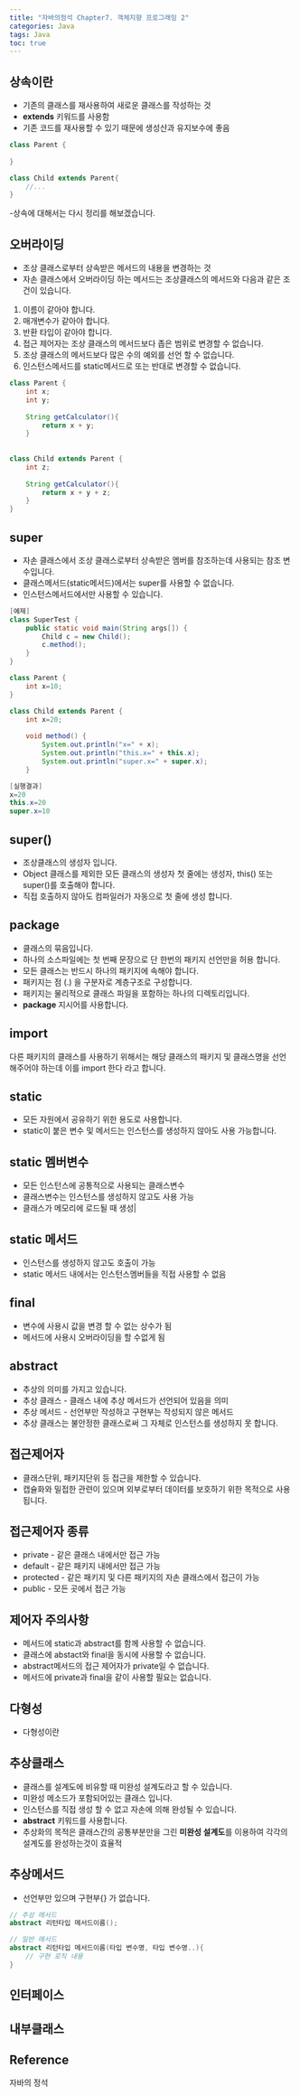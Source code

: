 ```yaml
---
title: "자바의정석 Chapter7. 객체지향 프로그래밍 2"
categories: Java
tags: Java
toc: true
---
```


## 상속이란
- 기존의 클래스를 재사용하여 새로운 클래스를 작성하는 것
- **extends** 키워드를 사용함
- 기존 코드를 재사용할 수 있기 때문에 생성산과 유지보수에 좋음


```java
class Parent {
	
}

class Child extends Parent{
	//...
}
```

-상속에 대해서는 다시 정리를 해보겠습니다.


## 오버라이딩
- 조상 클래스로부터 상속받은 메서드의 내용을 변경하는 것
- 자손 클래스에서 오버라이딩 하는 메서드는 조상클래스의 메서드와 다음과 같은 조건이 있습니다.
1. 이름이 같아야 합니다.
2. 매개변수가 같아야 합니다.
3. 반환 타입이 같아야 합니다.
4. 접근 제어자는 조상 클래스의 메서드보다 좁은 범위로 변경할 수 없습니다.
5. 조상 클래스의 메서드보다 많은 수의 예외를 선언 할 수 없습니다.
6. 인스턴스메서드를 static메서드로 또는 반대로 변경할 수 없습니다.

```java
class Parent {
	int x;
	int y;
	
	String getCalculator(){
		return x + y;
	}
	
	
class Child	extends Parent {
	int z;
	
	String getCalculator(){
		return x + y + z;
	}
}
```



## super
- 자손 클래스에서 조상 클래스로부터 상속받은 멤버를 참조하는데 사용되는 참조 변수입니다.
- 클래스메서드(static메서드)에서는 super를 사용할 수 없습니다.
- 인스턴스메서드에서만 사용할 수 있습니다.


```java
[예제]
class SuperTest {
	public static void main(String args[]) {
		Child c = new Child();
		c.method();
	}
}

class Parent {
	int x=10;
}

class Child extends Parent {
	int x=20;
	
	void method() {
		System.out.println("x=" + x);
		System.out.println("this.x=" + this.x);
		System.out.println("super.x=" + super.x);
	}
```

```java
[실행결과]
x=20
this.x=20
super.x=10
```

## super()
- 조상클래스의 생성자 입니다.
- Object 클래스를 제외한 모든 클래스의 생성자 첫 줄에는 생성자, this() 또는 super()를 호출해야 합니다.
- 직접 호출하지 않아도 컴파일러가 자동으로 첫 줄에 생성 합니다.


## package
- 클래스의 묶음입니다.
- 하나의 소스파일에는 첫 번째 문장으로 단 한번의 패키지 선언만을 허용 합니다.
- 모든 클래스는 반드시 하나의 패키지에 속해야 합니다.
- 패키지는 점 (.) 을 구분자로 계층구조로 구성합니다.
- 패키지는 물리적으로 클래스 파일을 포함하는 하나의 디렉토리입니다.
- **package** 지시어를 사용합니다.

## import 
다른 패키지의 클래스를 사용하기 위해서는 해당 클래스의 패키지 및 클래스명을 선언 해주어야 하는데 이를 import 한다 라고 합니다.

## static
- 모든 자원에서 공유하기 위한 용도로 사용합니다.
- static이 붙은 변수 및 메서드는 인스턴스를 생성하지 않아도 사용 가능합니다.

## static 멤버변수
- 모든 인스턴스에 공통적으로 사용되는 클래스변수
- 클래스변수는 인스턴스를 생성하지 않고도 사용 가능 
- 클래스가 메모리에 로드될 때 생성|

## static 메서드
- 인스턴스를 생성하지 않고도 호출이 가능
- static 메서드 내에서는 인스턴스멤버들을 직접 사용할 수 없음

## final
- 변수에 사용시 값을 변경 할 수 없는 상수가 됨
- 메서드에 사용시 오버라이딩을 할 수없게 됨

## abstract 
- 추상의 의미를 가지고 있습니다.
- 추상 클래스 - 클래스 내에 추상 메서드가 선언되어 있음을 의미
- 추상 메서드 - 선언부만 작성하고 구현부는 작성되지 않은 메서드
- 추상 클래스는 불안정한 클래스로써 그 자체로 인스턴스를 생성하지 못 합니다.

## 접근제어자
- 클래스단위, 패키지단위 등 접근을 제한할 수 있습니다.
- 캡슐화와 밀접한 관련이 있으며 외부로부터 데이터를 보호하기 위한 목적으로 사용됩니다.

## 접근제어자 종류
- private - 같은 클래스 내에서만 접근 가능
- default - 같은 패키지 내에서만 접근 가능
- protected - 같은 패키지 및 다른 패키지의 자손 클래스에서 접근이 가능
- public - 모든 곳에서 접근 가능

## 제어자 주의사항
- 메서드에 static과 abstract를 함께 사용할 수 없습니다.
- 클래스에 abstact와 final을 동시에 사용할 수 없습니다.
- abstract메서드의 접근 제어자가 private일 수 없습니다.
- 메서드에 private과 final을 같이 사용할 필요는 없습니다.

 
## 다형성
- 다형성이란 

## 추상클래스
- 클래스를 설계도에 비유할 때 미완성 설계도라고 할 수 있습니다.
- 미완성 메소드가 포함되어있는 클래스 입니다.
- 인스턴스를 직접 생성 할 수 없고 자손에 의해 완성될 수 있습니다.
- **abstract** 키워드를 사용합니다.
- 추상화의 목적은 클래스간의 공통부분만을 그린 **미완성 설계도**를 이용하여 각각의 설계도를 완성하는것이 효율적

## 추상메서드
- 선언부만 있으며 구현부{} 가 없습니다. 

```java
// 추성 메서드
abstract 리턴타입 메서드이름();

// 일반 메서드
abstract 리턴타입 메서드이름(타입 변수명, 타입 변수명..){
	// 구현 로직 내용
}
```

## 인터페이스

## 내부클래스



## Reference
자바의 정석